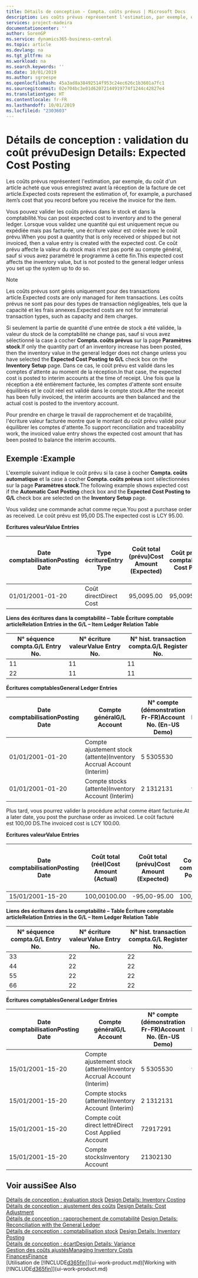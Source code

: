 ```yaml
---
title: Détails de conception - Compta. coûts prévus | Microsoft Docs
description: Les coûts prévus représentent l'estimation, par exemple, du coût d'un article acheté que vous enregistrez avant la réception de la facture de cet article.
services: project-madeira
documentationcenter: ''
author: SorenGP
ms.service: dynamics365-business-central
ms.topic: article
ms.devlang: na
ms.tgt_pltfrm: na
ms.workload: na
ms.search.keywords: ''
ms.date: 10/01/2019
ms.author: sgroespe
ms.openlocfilehash: 45a3ad8a38492514f953c24ec626c1b3601a7fc1
ms.sourcegitcommit: 02e704bc3e01d62072144919774f1244c42827e4
ms.translationtype: HT
ms.contentlocale: fr-FR
ms.lasthandoff: 10/01/2019
ms.locfileid: "2303603"
---
```

# <a name="design-details-expected-cost-posting"></a><span data-ttu-id="d5bc5-103">Détails de conception : validation du coût prévu</span><span class="sxs-lookup"><span data-stu-id="d5bc5-103">Design Details: Expected Cost Posting</span></span>
<span data-ttu-id="d5bc5-104">Les coûts prévus représentent l'estimation, par exemple, du coût d'un article acheté que vous enregistrez avant la réception de la facture de cet article.</span><span class="sxs-lookup"><span data-stu-id="d5bc5-104">Expected costs represent the estimation of, for example, a purchased item’s cost that you record before you receive the invoice for the item.</span></span>  

 <span data-ttu-id="d5bc5-105">Vous pouvez valider les coûts prévus dans le stock et dans la comptabilité.</span><span class="sxs-lookup"><span data-stu-id="d5bc5-105">You can post expected cost to inventory and to the general ledger.</span></span> <span data-ttu-id="d5bc5-106">Lorsque vous validez une quantité qui est uniquement reçue ou expédiée mais pas facturée, une écriture valeur est créée avec le coût prévu.</span><span class="sxs-lookup"><span data-stu-id="d5bc5-106">When you post a quantity that is only received or shipped but not invoiced, then a value entry is created with the expected cost.</span></span> <span data-ttu-id="d5bc5-107">Ce coût prévu affecte la valeur du stock mais n'est pas porté au compte général, sauf si vous avez paramétré le programme à cette fin.</span><span class="sxs-lookup"><span data-stu-id="d5bc5-107">This expected cost affects the inventory value, but is not posted to the general ledger unless you set up the system up to do so.</span></span>  

> [!NOTE]  
>  <span data-ttu-id="d5bc5-108">Les coûts prévus sont gérés uniquement pour des transactions article.</span><span class="sxs-lookup"><span data-stu-id="d5bc5-108">Expected costs are only managed for item transactions.</span></span> <span data-ttu-id="d5bc5-109">Les coûts prévus ne sont pas pour des types de transaction négligeables, tels que la capacité et les frais annexes.</span><span class="sxs-lookup"><span data-stu-id="d5bc5-109">Expected costs are not for immaterial transaction types, such as capacity and item charges.</span></span>  

 <span data-ttu-id="d5bc5-110">Si seulement la partie de quantité d'une entrée de stock a été validée, la valeur du stock de la comptabilité ne change pas, sauf si vous avez sélectionné la case à cocher **Compta. coûts prévus** sur la page **Paramètres stock**.</span><span class="sxs-lookup"><span data-stu-id="d5bc5-110">If only the quantity part of an inventory increase has been posted, then the inventory value in the general ledger does not change unless you have selected the **Expected Cost Posting to G/L** check box on the **Inventory Setup** page.</span></span> <span data-ttu-id="d5bc5-111">Dans ce cas, le coût prévu est validé dans les comptes d'attente au moment de la réception.</span><span class="sxs-lookup"><span data-stu-id="d5bc5-111">In that case, the expected cost is posted to interim accounts at the time of receipt.</span></span> <span data-ttu-id="d5bc5-112">Une fois que la réception a été entièrement facturée, les comptes d'attente sont ensuite équilibrés et le coût réel est validé dans le compte stock.</span><span class="sxs-lookup"><span data-stu-id="d5bc5-112">After the receipt has been fully invoiced, the interim accounts are then balanced and the actual cost is posted to the inventory account.</span></span>  

 <span data-ttu-id="d5bc5-113">Pour prendre en charge le travail de rapprochement et de traçabilité, l'écriture valeur facturée montre que le montant du coût prévu validé pour équilibrer les comptes d'attente.</span><span class="sxs-lookup"><span data-stu-id="d5bc5-113">To support reconciliation and traceability work, the invoiced value entry shows the expected cost amount that has been posted to balance the interim accounts.</span></span>  

## <a name="example"></a><span data-ttu-id="d5bc5-114">Exemple :</span><span class="sxs-lookup"><span data-stu-id="d5bc5-114">Example</span></span>  
 <span data-ttu-id="d5bc5-115">L'exemple suivant indique le coût prévu si la case à cocher **Compta. coûts automatique** et la case à cocher **Compta. coûts prévus** sont sélectionnées sur la page **Paramètres stock**.</span><span class="sxs-lookup"><span data-stu-id="d5bc5-115">The following example shows expected cost if the **Automatic Cost Posting** check box and the **Expected Cost Posting to G/L** check box are selected on the **Inventory Setup** page.</span></span>  

 <span data-ttu-id="d5bc5-116">Vous validez une commande achat comme reçue.</span><span class="sxs-lookup"><span data-stu-id="d5bc5-116">You post a purchase order as received.</span></span> <span data-ttu-id="d5bc5-117">Le coût prévu est 95,00 DS.</span><span class="sxs-lookup"><span data-stu-id="d5bc5-117">The expected cost is LCY 95.00.</span></span>  

 <span data-ttu-id="d5bc5-118">**Ecritures valeur**</span><span class="sxs-lookup"><span data-stu-id="d5bc5-118">**Value Entries**</span></span>  

|<span data-ttu-id="d5bc5-119">Date comptabilisation</span><span class="sxs-lookup"><span data-stu-id="d5bc5-119">Posting Date</span></span>|<span data-ttu-id="d5bc5-120">Type écriture</span><span class="sxs-lookup"><span data-stu-id="d5bc5-120">Entry Type</span></span>|<span data-ttu-id="d5bc5-121">Coût total (prévu)</span><span class="sxs-lookup"><span data-stu-id="d5bc5-121">Cost Amount (Expected)</span></span>|<span data-ttu-id="d5bc5-122">Coût prévu validé en comptabilité</span><span class="sxs-lookup"><span data-stu-id="d5bc5-122">Expected Cost Posted to G/L</span></span>|<span data-ttu-id="d5bc5-123">Coût prévu</span><span class="sxs-lookup"><span data-stu-id="d5bc5-123">Expected Cost</span></span>|<span data-ttu-id="d5bc5-124">N° écriture comptable article</span><span class="sxs-lookup"><span data-stu-id="d5bc5-124">Item Ledger Entry No.</span></span>|<span data-ttu-id="d5bc5-125">Numéro de la séquence</span><span class="sxs-lookup"><span data-stu-id="d5bc5-125">Entry No.</span></span>|  
|------------------|----------------|------------------------------|----------------------------------|-------------------|---------------------------|---------------|  
|<span data-ttu-id="d5bc5-126">01/01/20</span><span class="sxs-lookup"><span data-stu-id="d5bc5-126">01-01-20</span></span>|<span data-ttu-id="d5bc5-127">Coût direct</span><span class="sxs-lookup"><span data-stu-id="d5bc5-127">Direct Cost</span></span>|<span data-ttu-id="d5bc5-128">95,00</span><span class="sxs-lookup"><span data-stu-id="d5bc5-128">95.00</span></span>|<span data-ttu-id="d5bc5-129">95,00</span><span class="sxs-lookup"><span data-stu-id="d5bc5-129">95.00</span></span>|<span data-ttu-id="d5bc5-130">Oui</span><span class="sxs-lookup"><span data-stu-id="d5bc5-130">Yes</span></span>|<span data-ttu-id="d5bc5-131">1</span><span class="sxs-lookup"><span data-stu-id="d5bc5-131">1</span></span>|<span data-ttu-id="d5bc5-132">1</span><span class="sxs-lookup"><span data-stu-id="d5bc5-132">1</span></span>|  

 <span data-ttu-id="d5bc5-133">**Liens des écritures dans la comptabilité – Table Écriture comptable article**</span><span class="sxs-lookup"><span data-stu-id="d5bc5-133">**Relation Entries in the G/L – Item Ledger Relation Table**</span></span>  

|<span data-ttu-id="d5bc5-134">N° séquence compta.</span><span class="sxs-lookup"><span data-stu-id="d5bc5-134">G/L Entry No.</span></span>|<span data-ttu-id="d5bc5-135">N° écriture valeur</span><span class="sxs-lookup"><span data-stu-id="d5bc5-135">Value Entry No.</span></span>|<span data-ttu-id="d5bc5-136">N° hist. transaction compta.</span><span class="sxs-lookup"><span data-stu-id="d5bc5-136">G/L Register No.</span></span>|  
|--------------------|---------------------|-----------------------|  
|<span data-ttu-id="d5bc5-137">1</span><span class="sxs-lookup"><span data-stu-id="d5bc5-137">1</span></span>|<span data-ttu-id="d5bc5-138">1</span><span class="sxs-lookup"><span data-stu-id="d5bc5-138">1</span></span>|<span data-ttu-id="d5bc5-139">1</span><span class="sxs-lookup"><span data-stu-id="d5bc5-139">1</span></span>|  
|<span data-ttu-id="d5bc5-140">2</span><span class="sxs-lookup"><span data-stu-id="d5bc5-140">2</span></span>|<span data-ttu-id="d5bc5-141">1</span><span class="sxs-lookup"><span data-stu-id="d5bc5-141">1</span></span>|<span data-ttu-id="d5bc5-142">1</span><span class="sxs-lookup"><span data-stu-id="d5bc5-142">1</span></span>|  

 <span data-ttu-id="d5bc5-143">**Écritures comptables**</span><span class="sxs-lookup"><span data-stu-id="d5bc5-143">**General Ledger Entries**</span></span>  

|<span data-ttu-id="d5bc5-144">Date comptabilisation</span><span class="sxs-lookup"><span data-stu-id="d5bc5-144">Posting Date</span></span>|<span data-ttu-id="d5bc5-145">Compte général</span><span class="sxs-lookup"><span data-stu-id="d5bc5-145">G/L Account</span></span>|<span data-ttu-id="d5bc5-146">N° compte (démonstration Fr-FR)</span><span class="sxs-lookup"><span data-stu-id="d5bc5-146">Account No. (En-US Demo)</span></span>|<span data-ttu-id="d5bc5-147">Montant</span><span class="sxs-lookup"><span data-stu-id="d5bc5-147">Amount</span></span>|<span data-ttu-id="d5bc5-148">Numéro de la séquence</span><span class="sxs-lookup"><span data-stu-id="d5bc5-148">Entry No.</span></span>|  
|------------------|------------------|---------------------------------|------------|---------------|  
|<span data-ttu-id="d5bc5-149">01/01/20</span><span class="sxs-lookup"><span data-stu-id="d5bc5-149">01-01-20</span></span>|<span data-ttu-id="d5bc5-150">Compte ajustement stock (attente)</span><span class="sxs-lookup"><span data-stu-id="d5bc5-150">Inventory Accrual Account (Interim)</span></span>|<span data-ttu-id="d5bc5-151">5 530</span><span class="sxs-lookup"><span data-stu-id="d5bc5-151">5530</span></span>|<span data-ttu-id="d5bc5-152">-95,00</span><span class="sxs-lookup"><span data-stu-id="d5bc5-152">-95.00</span></span>|<span data-ttu-id="d5bc5-153">2</span><span class="sxs-lookup"><span data-stu-id="d5bc5-153">2</span></span>|  
|<span data-ttu-id="d5bc5-154">01/01/20</span><span class="sxs-lookup"><span data-stu-id="d5bc5-154">01-01-20</span></span>|<span data-ttu-id="d5bc5-155">Compte stocks (attente)</span><span class="sxs-lookup"><span data-stu-id="d5bc5-155">Inventory Account (Interim)</span></span>|<span data-ttu-id="d5bc5-156">2 131</span><span class="sxs-lookup"><span data-stu-id="d5bc5-156">2131</span></span>|<span data-ttu-id="d5bc5-157">95,00</span><span class="sxs-lookup"><span data-stu-id="d5bc5-157">95.00</span></span>|<span data-ttu-id="d5bc5-158">1</span><span class="sxs-lookup"><span data-stu-id="d5bc5-158">1</span></span>|  

 <span data-ttu-id="d5bc5-159">Plus tard, vous pourrez valider la procédure achat comme étant facturée.</span><span class="sxs-lookup"><span data-stu-id="d5bc5-159">At a later date, you post the purchase order as invoiced.</span></span> <span data-ttu-id="d5bc5-160">Le coût facturé est 100,00 DS.</span><span class="sxs-lookup"><span data-stu-id="d5bc5-160">The invoiced cost is LCY 100.00.</span></span>  

 <span data-ttu-id="d5bc5-161">**Ecritures valeur**</span><span class="sxs-lookup"><span data-stu-id="d5bc5-161">**Value Entries**</span></span>  

|<span data-ttu-id="d5bc5-162">Date comptabilisation</span><span class="sxs-lookup"><span data-stu-id="d5bc5-162">Posting Date</span></span>|<span data-ttu-id="d5bc5-163">Coût total (réel)</span><span class="sxs-lookup"><span data-stu-id="d5bc5-163">Cost Amount (Actual)</span></span>|<span data-ttu-id="d5bc5-164">Coût total (prévu)</span><span class="sxs-lookup"><span data-stu-id="d5bc5-164">Cost Amount (Expected)</span></span>|<span data-ttu-id="d5bc5-165">Coût validé en comptabilité</span><span class="sxs-lookup"><span data-stu-id="d5bc5-165">Cost Posted to G/L</span></span>|<span data-ttu-id="d5bc5-166">Coût prévu</span><span class="sxs-lookup"><span data-stu-id="d5bc5-166">Expected Cost</span></span>|<span data-ttu-id="d5bc5-167">N° écriture comptable article</span><span class="sxs-lookup"><span data-stu-id="d5bc5-167">Item Ledger Entry No.</span></span>|<span data-ttu-id="d5bc5-168">Numéro de la séquence</span><span class="sxs-lookup"><span data-stu-id="d5bc5-168">Entry No.</span></span>|  
|------------------|----------------------------|------------------------------|-------------------------|-------------------|---------------------------|---------------|  
|<span data-ttu-id="d5bc5-169">15/01/20</span><span class="sxs-lookup"><span data-stu-id="d5bc5-169">01-15-20</span></span>|<span data-ttu-id="d5bc5-170">100,00</span><span class="sxs-lookup"><span data-stu-id="d5bc5-170">100.00</span></span>|<span data-ttu-id="d5bc5-171">-95,00</span><span class="sxs-lookup"><span data-stu-id="d5bc5-171">-95.00</span></span>|<span data-ttu-id="d5bc5-172">100,00</span><span class="sxs-lookup"><span data-stu-id="d5bc5-172">100.00</span></span>|<span data-ttu-id="d5bc5-173">Non</span><span class="sxs-lookup"><span data-stu-id="d5bc5-173">No</span></span>|<span data-ttu-id="d5bc5-174">1</span><span class="sxs-lookup"><span data-stu-id="d5bc5-174">1</span></span>|<span data-ttu-id="d5bc5-175">2</span><span class="sxs-lookup"><span data-stu-id="d5bc5-175">2</span></span>|  

 <span data-ttu-id="d5bc5-176">**Liens des écritures dans la comptabilité – Table Écriture comptable article**</span><span class="sxs-lookup"><span data-stu-id="d5bc5-176">**Relation Entries in the G/L – Item Ledger Relation Table**</span></span>  

|<span data-ttu-id="d5bc5-177">N° séquence compta.</span><span class="sxs-lookup"><span data-stu-id="d5bc5-177">G/L Entry No.</span></span>|<span data-ttu-id="d5bc5-178">N° écriture valeur</span><span class="sxs-lookup"><span data-stu-id="d5bc5-178">Value Entry No.</span></span>|<span data-ttu-id="d5bc5-179">N° hist. transaction compta.</span><span class="sxs-lookup"><span data-stu-id="d5bc5-179">G/L Register No.</span></span>|  
|--------------------|---------------------|-----------------------|  
|<span data-ttu-id="d5bc5-180">3</span><span class="sxs-lookup"><span data-stu-id="d5bc5-180">3</span></span>|<span data-ttu-id="d5bc5-181">2</span><span class="sxs-lookup"><span data-stu-id="d5bc5-181">2</span></span>|<span data-ttu-id="d5bc5-182">2</span><span class="sxs-lookup"><span data-stu-id="d5bc5-182">2</span></span>|  
|<span data-ttu-id="d5bc5-183">4</span><span class="sxs-lookup"><span data-stu-id="d5bc5-183">4</span></span>|<span data-ttu-id="d5bc5-184">2</span><span class="sxs-lookup"><span data-stu-id="d5bc5-184">2</span></span>|<span data-ttu-id="d5bc5-185">2</span><span class="sxs-lookup"><span data-stu-id="d5bc5-185">2</span></span>|  
|<span data-ttu-id="d5bc5-186">5</span><span class="sxs-lookup"><span data-stu-id="d5bc5-186">5</span></span>|<span data-ttu-id="d5bc5-187">2</span><span class="sxs-lookup"><span data-stu-id="d5bc5-187">2</span></span>|<span data-ttu-id="d5bc5-188">2</span><span class="sxs-lookup"><span data-stu-id="d5bc5-188">2</span></span>|  
|<span data-ttu-id="d5bc5-189">6</span><span class="sxs-lookup"><span data-stu-id="d5bc5-189">6</span></span>|<span data-ttu-id="d5bc5-190">2</span><span class="sxs-lookup"><span data-stu-id="d5bc5-190">2</span></span>|<span data-ttu-id="d5bc5-191">2</span><span class="sxs-lookup"><span data-stu-id="d5bc5-191">2</span></span>|  

 <span data-ttu-id="d5bc5-192">**Écritures comptables**</span><span class="sxs-lookup"><span data-stu-id="d5bc5-192">**General Ledger Entries**</span></span>  

|<span data-ttu-id="d5bc5-193">Date comptabilisation</span><span class="sxs-lookup"><span data-stu-id="d5bc5-193">Posting Date</span></span>|<span data-ttu-id="d5bc5-194">Compte général</span><span class="sxs-lookup"><span data-stu-id="d5bc5-194">G/L Account</span></span>|<span data-ttu-id="d5bc5-195">N° compte (démonstration Fr-FR)</span><span class="sxs-lookup"><span data-stu-id="d5bc5-195">Account No. (En-US Demo)</span></span>|<span data-ttu-id="d5bc5-196">Montant</span><span class="sxs-lookup"><span data-stu-id="d5bc5-196">Amount</span></span>|<span data-ttu-id="d5bc5-197">Numéro de la séquence</span><span class="sxs-lookup"><span data-stu-id="d5bc5-197">Entry No.</span></span>|  
|------------------|------------------|---------------------------------|------------|---------------|  
|<span data-ttu-id="d5bc5-198">15/01/20</span><span class="sxs-lookup"><span data-stu-id="d5bc5-198">01-15-20</span></span>|<span data-ttu-id="d5bc5-199">Compte ajustement stock (attente)</span><span class="sxs-lookup"><span data-stu-id="d5bc5-199">Inventory Accrual Account (Interim)</span></span>|<span data-ttu-id="d5bc5-200">5 530</span><span class="sxs-lookup"><span data-stu-id="d5bc5-200">5530</span></span>|<span data-ttu-id="d5bc5-201">95,00</span><span class="sxs-lookup"><span data-stu-id="d5bc5-201">95.00</span></span>|<span data-ttu-id="d5bc5-202">4</span><span class="sxs-lookup"><span data-stu-id="d5bc5-202">4</span></span>|  
|<span data-ttu-id="d5bc5-203">15/01/20</span><span class="sxs-lookup"><span data-stu-id="d5bc5-203">01-15-20</span></span>|<span data-ttu-id="d5bc5-204">Compte stocks (attente)</span><span class="sxs-lookup"><span data-stu-id="d5bc5-204">Inventory Account (Interim)</span></span>|<span data-ttu-id="d5bc5-205">2 131</span><span class="sxs-lookup"><span data-stu-id="d5bc5-205">2131</span></span>|<span data-ttu-id="d5bc5-206">-95,00</span><span class="sxs-lookup"><span data-stu-id="d5bc5-206">-95.00</span></span>|<span data-ttu-id="d5bc5-207">3</span><span class="sxs-lookup"><span data-stu-id="d5bc5-207">3</span></span>|  
|<span data-ttu-id="d5bc5-208">15/01/20</span><span class="sxs-lookup"><span data-stu-id="d5bc5-208">01-15-20</span></span>|<span data-ttu-id="d5bc5-209">Compte coût direct lettré</span><span class="sxs-lookup"><span data-stu-id="d5bc5-209">Direct Cost Applied Account</span></span>|<span data-ttu-id="d5bc5-210">7291</span><span class="sxs-lookup"><span data-stu-id="d5bc5-210">7291</span></span>|<span data-ttu-id="d5bc5-211">-100</span><span class="sxs-lookup"><span data-stu-id="d5bc5-211">-100</span></span>|<span data-ttu-id="d5bc5-212">6</span><span class="sxs-lookup"><span data-stu-id="d5bc5-212">6</span></span>|  
|<span data-ttu-id="d5bc5-213">15/01/20</span><span class="sxs-lookup"><span data-stu-id="d5bc5-213">01-15-20</span></span>|<span data-ttu-id="d5bc5-214">Compte stocks</span><span class="sxs-lookup"><span data-stu-id="d5bc5-214">Inventory Account</span></span>|<span data-ttu-id="d5bc5-215">2130</span><span class="sxs-lookup"><span data-stu-id="d5bc5-215">2130</span></span>|<span data-ttu-id="d5bc5-216">100</span><span class="sxs-lookup"><span data-stu-id="d5bc5-216">100</span></span>|<span data-ttu-id="d5bc5-217">5</span><span class="sxs-lookup"><span data-stu-id="d5bc5-217">5</span></span>|  

## <a name="see-also"></a><span data-ttu-id="d5bc5-218">Voir aussi</span><span class="sxs-lookup"><span data-stu-id="d5bc5-218">See Also</span></span>
 <span data-ttu-id="d5bc5-219">[Détails de conception : évaluation stock](design-details-inventory-costing.md) </span><span class="sxs-lookup"><span data-stu-id="d5bc5-219">[Design Details: Inventory Costing](design-details-inventory-costing.md) </span></span>  
 <span data-ttu-id="d5bc5-220">[Détails de conception : ajustement des coûts](design-details-cost-adjustment.md) </span><span class="sxs-lookup"><span data-stu-id="d5bc5-220">[Design Details: Cost Adjustment](design-details-cost-adjustment.md) </span></span>  
 <span data-ttu-id="d5bc5-221">[Détails de conception : rapprochement de comptabilité](design-details-reconciliation-with-the-general-ledger.md) </span><span class="sxs-lookup"><span data-stu-id="d5bc5-221">[Design Details: Reconciliation with the General Ledger](design-details-reconciliation-with-the-general-ledger.md) </span></span>  
 <span data-ttu-id="d5bc5-222">[Détails de conception : comptabilisation stock](design-details-inventory-posting.md) </span><span class="sxs-lookup"><span data-stu-id="d5bc5-222">[Design Details: Inventory Posting](design-details-inventory-posting.md) </span></span>  
 [<span data-ttu-id="d5bc5-223">Détails de conception : écart</span><span class="sxs-lookup"><span data-stu-id="d5bc5-223">Design Details: Variance</span></span>](design-details-variance.md)  
 [<span data-ttu-id="d5bc5-224">Gestion des coûts ajustés</span><span class="sxs-lookup"><span data-stu-id="d5bc5-224">Managing Inventory Costs</span></span>](finance-manage-inventory-costs.md)  
 [<span data-ttu-id="d5bc5-225">Finances</span><span class="sxs-lookup"><span data-stu-id="d5bc5-225">Finance</span></span>](finance.md)  
 <span data-ttu-id="d5bc5-226">[Utilisation de [!INCLUDE[d365fin](includes/d365fin_md.md)]](ui-work-product.md)</span><span class="sxs-lookup"><span data-stu-id="d5bc5-226">[Working with [!INCLUDE[d365fin](includes/d365fin_md.md)]](ui-work-product.md)</span></span>
